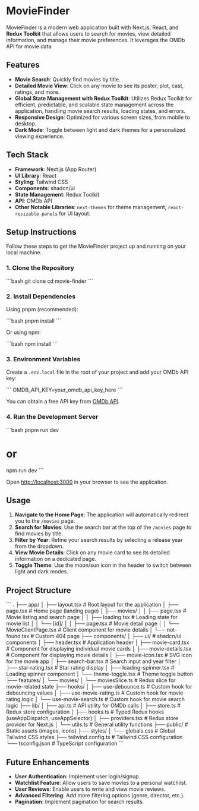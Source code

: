 # MovieFinder

MovieFinder is a modern web application built with Next.js, React, and **Redux Toolkit** that allows users to search for movies, view detailed information, and manage their movie preferences. It leverages the OMDb API for movie data.

## Features

*   **Movie Search**: Quickly find movies by title.
*   **Detailed Movie View**: Click on any movie to see its poster, plot, cast, ratings, and more.
*   **Global State Management with Redux Toolkit**: Utilizes Redux Toolkit for efficient, predictable, and scalable state management across the application, handling movie search results, loading states, and errors.
*   **Responsive Design**: Optimized for various screen sizes, from mobile to desktop.
*   **Dark Mode**: Toggle between light and dark themes for a personalized viewing experience.

## Tech Stack

*   **Framework**: Next.js (App Router)
*   **UI Library**: React
*   **Styling**: Tailwind CSS
*   **Components**: shadcn/ui
*   **State Management**: Redux Toolkit
*   **API**: OMDb API
*   **Other Notable Libraries**: `next-themes` for theme management, `react-resizable-panels` for UI layout.

## Setup Instructions

Follow these steps to get the MovieFinder project up and running on your local machine.

### 1. Clone the Repository

\`\`\`bash
git clone <your-repository-url>
cd movie-finder
\`\`\`

### 2. Install Dependencies

Using pnpm (recommended):

\`\`\`bash
pnpm install
\`\`\`

Or using npm:

\`\`\`bash
npm install
\`\`\`

### 3. Environment Variables

Create a `.env.local` file in the root of your project and add your OMDb API key:

\`\`\`
OMDB_API_KEY=your_omdb_api_key_here
\`\`\`

You can obtain a free API key from [OMDb API](http://www.omdbapi.com/).

### 4. Run the Development Server

\`\`\`bash
pnpm run dev
# or
npm run dev
\`\`\`

Open [http://localhost:3000](http://localhost:3000) in your browser to see the application.

## Usage

1.  **Navigate to the Home Page**: The application will automatically redirect you to the `/movies` page.
2.  **Search for Movies**: Use the search bar at the top of the `/movies` page to find movies by title.
3.  **Filter by Year**: Refine your search results by selecting a release year from the dropdown.
4.  **View Movie Details**: Click on any movie card to see its detailed information on a dedicated page.
5.  **Toggle Theme**: Use the moon/sun icon in the header to switch between light and dark modes.

## Project Structure

\`\`\`
.
├── app/
│   ├── layout.tsx             # Root layout for the application
│   ├── page.tsx               # Home page (landing page)
│   ├── movies/
│   │   ├── page.tsx           # Movie listing and search page
│   │   ├── loading.tsx        # Loading state for movie list
│   │   └── [id]/
│   │       ├── page.tsx       # Movie detail page
│   │       └── MovieClientPage.tsx # Client component for movie details
│   └── not-found.tsx          # Custom 404 page
├── components/
│   ├── ui/                    # shadcn/ui components
│   ├── header.tsx             # Application header
│   ├── movie-card.tsx         # Component for displaying individual movie cards
│   ├── movie-details.tsx      # Component for displaying movie details
│   ├── movie-icon.tsx         # SVG icon for the movie app
│   ├── search-bar.tsx         # Search input and year filter
│   ├── star-rating.tsx        # Star rating display
│   ├── loading-spinner.tsx    # Loading spinner component
│   └── theme-toggle.tsx       # Theme toggle button
├── features/
│   └── movies/
│       └── moviesSlice.ts     # Redux slice for movie-related state
├── hooks/
│   ├── use-debounce.ts        # Custom hook for debouncing values
│   ├── use-movie-rating.ts    # Custom hook for movie rating logic
│   └── use-movie-search.ts    # Custom hook for movie search logic
├── lib/
│   ├── api.ts                 # API utility for OMDb calls
│   ├── store.ts               # Redux store configuration
│   ├── hooks.ts               # Typed Redux hooks (useAppDispatch, useAppSelector)
│   ├── providers.tsx          # Redux store provider for Next.js
│   └── utils.ts               # General utility functions
├── public/                    # Static assets (images, icons)
├── styles/
│   └── globals.css            # Global Tailwind CSS styles
├── tailwind.config.ts         # Tailwind CSS configuration
└── tsconfig.json              # TypeScript configuration
\`\`\`

## Future Enhancements

*   **User Authentication**: Implement user login/signup.
*   **Watchlist Feature**: Allow users to save movies to a personal watchlist.
*   **User Reviews**: Enable users to write and view movie reviews.
*   **Advanced Filtering**: Add more filtering options (genre, director, etc.).
*   **Pagination**: Implement pagination for search results.
